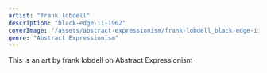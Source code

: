 ```yaml
---
artist: "frank lobdell"
description: "black-edge-ii-1962"
coverImage: "/assets/abstract-expressionism/frank-lobdell_black-edge-ii-1962.jpg"
genre: "Abstract Expressionism"
---
```

This is an art by frank lobdell on Abstract Expressionism

